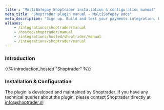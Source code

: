 ```yaml
---
title : "MultiSafepay Shoptrader installation & configuration manual"
meta_title: "Shoptrader plugin manual - MultiSafepay Docs"
meta_description: "Sign up. Build and test your payments integration. Explore our products and services. Use our API Reference, SDKs, and wrappers. Get support."
aliases: 
    - /integrations/shoptrader/manual
    - /hosted/shoptrader/manual
    - /integrations/hosted/shoptrader/manual
    - /integrations/shoptrader/manual
---
```

### Introduction

{{% introduction_hosted "Shoptrader" %}}

### Installation & Configuration

The plugin is developed and maintained by Shoptrader. If you have any technical queries about the plugin, please contact Shoptrader directly at <info@shoptrader.nl>